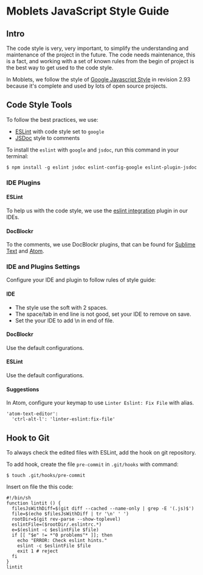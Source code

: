 # Moblets JavaScript Style Guide

## Intro

The code style is very, very important, to simplify the understanding and maintenance of the project in the future. The code needs maintenance, this is a fact, and working with a set of known rules from the begin of project is the best way to get used to the code style.

In Moblets, we follow the style of [Google Javascript Style](https://google.github.io/styleguide/javascriptguide.xml) in revision 2.93 because it's complete and used by lots of open source projects.

## Code Style Tools

To follow the best practices, we use:
- [ESLint](http://eslint.org/) with code style set to `google`
- [JSDoc](http://usejsdoc.org/) style to comments

To install the `eslint` with `google` and `jsdoc`, run this command in your terminal:

    $ npm install -g eslint jsdoc eslint-config-google eslint-plugin-jsdoc

### IDE Plugins

#### ESLint

To help us with the code style, we use the [eslint integration](http://eslint.org/docs/user-guide/integrations) plugin in our IDEs.

#### DocBlockr
 To the comments, we use DocBlockr plugins, that can be found for [Sublime Text](https://packagecontrol.io/packages/DocBlockr) and  [Atom](https://atom.io/packages/docblockr).


### IDE and Plugins Settings
Configure your IDE and plugin to follow rules of style guide:

#### IDE
* The style use the soft with 2 spaces.
* The space/tab in end line is not good, set your IDE to remove on save.
* Set the your IDE to add \n in end of file.

#### DocBlockr
Use the default configurations.

#### ESLint
Use the default configurations.

#### Suggestions
In Atom, configure your keymap to use `Linter Eslint: Fix File` with alias.

```
'atom-text-editor':
  'ctrl-alt-l': 'linter-eslint:fix-file'
```

## Hook to Git
To always check the edited files with ESLint, add the hook on git repository.

To add hook, create the file `pre-commit` in `.git/hooks` with command:

    $ touch .git/hooks/pre-commit

Insert on file the this code:

```
#!/bin/sh
function lintit () {
  filesJsWithDiff=$(git diff --cached --name-only | grep -E '(.js)$')
  file=$(echo $filesJsWithDiff | tr '\n' ' ')
  rootDir=$(git rev-parse --show-toplevel)
  eslintFile=($rootDir/.eslintrc.*)
  e=$(eslint -c $eslintFile $file)
  if [[ "$e" != *"0 problems"* ]]; then
    echo "ERROR: Check eslint hints."
    eslint -c $eslintFile $file
    exit 1 # reject
  fi
}
lintit

```

